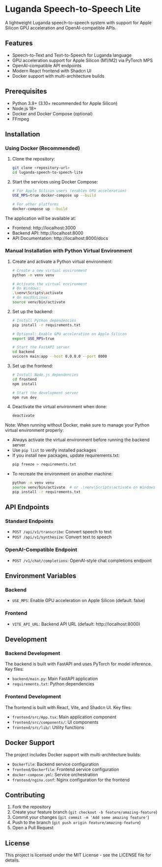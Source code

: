 # Luganda Speech-to-Speech Lite

A lightweight Luganda speech-to-speech system with support for Apple Silicon GPU acceleration and OpenAI-compatible APIs.

## Features

- Speech-to-Text and Text-to-Speech for Luganda language
- GPU acceleration support for Apple Silicon (M1/M2) via PyTorch MPS
- OpenAI-compatible API endpoints
- Modern React frontend with Shadcn UI
- Docker support with multi-architecture builds

## Prerequisites

- Python 3.9+ (3.10+ recommended for Apple Silicon)
- Node.js 18+
- Docker and Docker Compose (optional)
- FFmpeg

## Installation

### Using Docker (Recommended)

1. Clone the repository:
   ```bash
   git clone <repository-url>
   cd luganda-speech-to-speech-lite
   ```

2. Start the services using Docker Compose:
   ```bash
   # For Apple Silicon users (enables GPU acceleration)
   USE_MPS=true docker-compose up --build

   # For other platforms
   docker-compose up --build
   ```

The application will be available at:
- Frontend: http://localhost:3000
- Backend API: http://localhost:8000
- API Documentation: http://localhost:8000/docs

### Manual Installation with Python Virtual Environment

1. Create and activate a Python virtual environment:
   ```bash
   # Create a new virtual environment
   python -m venv venv

   # Activate the virtual environment
   # On Windows:
   .\venv\Scripts\activate
   # On macOS/Linux:
   source venv/bin/activate
   ```

2. Set up the backend:
   ```bash
   # Install Python dependencies
   pip install -r requirements.txt

   # Optional: Enable GPU acceleration on Apple Silicon
   export USE_MPS=true

   # Start the FastAPI server
   cd backend
   uvicorn main:app --host 0.0.0.0 --port 8000
   ```

3. Set up the frontend:
   ```bash
   # Install Node.js dependencies
   cd frontend
   npm install

   # Start the development server
   npm run dev
   ```

4. Deactivate the virtual environment when done:
   ```bash
   deactivate
   ```

Note: When running without Docker, make sure to manage your Python virtual environment properly:
- Always activate the virtual environment before running the backend server
- Use `pip list` to verify installed packages
- If you install new packages, update requirements.txt:
  ```bash
  pip freeze > requirements.txt
  ```
- To recreate the environment on another machine:
  ```bash
  python -m venv venv
  source venv/bin/activate  # or .\venv\Scripts\activate on Windows
  pip install -r requirements.txt
  ```

## API Endpoints

### Standard Endpoints

- `POST /api/v1/transcribe`: Convert speech to text
- `POST /api/v1/synthesize`: Convert text to speech

### OpenAI-Compatible Endpoint

- `POST /v1/chat/completions`: OpenAI-style chat completions endpoint

## Environment Variables

### Backend

- `USE_MPS`: Enable GPU acceleration on Apple Silicon (default: false)

### Frontend

- `VITE_API_URL`: Backend API URL (default: http://localhost:8000)

## Development

### Backend Development

The backend is built with FastAPI and uses PyTorch for model inference. Key files:

- `backend/main.py`: Main FastAPI application
- `requirements.txt`: Python dependencies

### Frontend Development

The frontend is built with React, Vite, and Shadcn UI. Key files:

- `frontend/src/App.tsx`: Main application component
- `frontend/src/components/`: UI components
- `frontend/src/lib/`: Utility functions

## Docker Support

The project includes Docker support with multi-architecture builds:

- `Dockerfile`: Backend service configuration
- `frontend/Dockerfile`: Frontend service configuration
- `docker-compose.yml`: Service orchestration
- `frontend/nginx.conf`: Nginx configuration for the frontend

## Contributing

1. Fork the repository
2. Create your feature branch (`git checkout -b feature/amazing-feature`)
3. Commit your changes (`git commit -m 'Add some amazing feature'`)
4. Push to the branch (`git push origin feature/amazing-feature`)
5. Open a Pull Request

## License

This project is licensed under the MIT License - see the LICENSE file for details.
